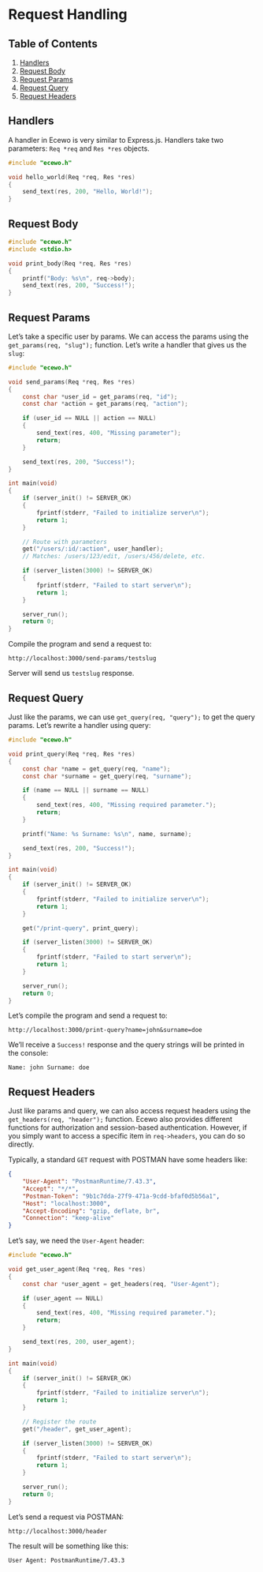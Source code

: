 # Request Handling

## Table of Contents

1. [Handlers](#handlers)
2. [Request Body](#request-body)
3. [Request Params](#request-params)
4. [Request Query](#request-query)
5. [Request Headers](#request-headers)

## Handlers

A handler in Ecewo is very similar to Express.js. Handlers take two parameters: `Req *req` and `Res *res` objects.

```c
#include "ecewo.h"

void hello_world(Req *req, Res *res)
{
    send_text(res, 200, "Hello, World!");
}
```

## Request Body

```c
#include "ecewo.h"
#include <stdio.h>

void print_body(Req *req, Res *res)
{
    printf("Body: %s\n", req->body);
    send_text(res, 200, "Success!");
}
```

## Request Params

Let’s take a specific user by params. We can access the params using the `get_params(req, "slug");` function. Let’s write a handler that gives us the `slug`:

```c
#include "ecewo.h"

void send_params(Req *req, Res *res)
{
    const char *user_id = get_params(req, "id");
    const char *action = get_params(req, "action");

    if (user_id == NULL || action == NULL)
    {
        send_text(res, 400, "Missing parameter");
        return;
    }

    send_text(res, 200, "Success!");
}

int main(void)
{
    if (server_init() != SERVER_OK)
    {
        fprintf(stderr, "Failed to initialize server\n");
        return 1;
    }

    // Route with parameters
    get("/users/:id/:action", user_handler);
    // Matches: /users/123/edit, /users/456/delete, etc.

    if (server_listen(3000) != SERVER_OK)
    {
        fprintf(stderr, "Failed to start server\n");
        return 1;
    }

    server_run();
    return 0;
}
```

Compile the program and send a request to:

```
http://localhost:3000/send-params/testslug
```

Server will send us `testslug` response.

## Request Query

Just like the params, we can use `get_query(req, "query");` to get the query params. Let’s rewrite a handler using query:

```c
#include "ecewo.h"

void print_query(Req *req, Res *res)
{
    const char *name = get_query(req, "name");
    const char *surname = get_query(req, "surname");

    if (name == NULL || surname == NULL)
    {
        send_text(res, 400, "Missing required parameter.");
        return;
    }

    printf("Name: %s Surname: %s\n", name, surname);

    send_text(res, 200, "Success!");
}

int main(void)
{
    if (server_init() != SERVER_OK)
    {
        fprintf(stderr, "Failed to initialize server\n");
        return 1;
    }

    get("/print-query", print_query);

    if (server_listen(3000) != SERVER_OK)
    {
        fprintf(stderr, "Failed to start server\n");
        return 1;
    }

    server_run();
    return 0;
}
```

Let’s compile the program and send a request to:

```
http://localhost:3000/print-query?name=john&surname=doe
```

We’ll receive a `Success!` response and the query strings will be printed in the console:

```
Name: john Surname: doe
```

## Request Headers

Just like params and query, we can also access request headers using the `get_headers(req, "header");` function. Ecewo also provides different functions for authorization and session-based authentication. However, if you simply want to access a specific item in `req->headers`, you can do so directly.

Typically, a standard `GET` request with POSTMAN have some headers like:

```json
{
    "User-Agent": "PostmanRuntime/7.43.3",
    "Accept": "*/*",
    "Postman-Token": "9b1c7dda-27f9-471a-9cdd-bfaf0d5b56a1",
    "Host": "localhost:3000",
    "Accept-Encoding": "gzip, deflate, br",
    "Connection": "keep-alive"
}
```

Let’s say, we need the `User-Agent` header:

```c
#include "ecewo.h"

void get_user_agent(Req *req, Res *res)
{
    const char *user_agent = get_headers(req, "User-Agent");

    if (user_agent == NULL)
    {
        send_text(res, 400, "Missing required parameter.");
        return;
    }

    send_text(res, 200, user_agent);
}

int main(void)
{
    if (server_init() != SERVER_OK)
    {
        fprintf(stderr, "Failed to initialize server\n");
        return 1;
    }

    // Register the route
    get("/header", get_user_agent);

    if (server_listen(3000) != SERVER_OK)
    {
        fprintf(stderr, "Failed to start server\n");
        return 1;
    }

    server_run();
    return 0;
}
```

Let’s send a request via POSTMAN:

```
http://localhost:3000/header
```

The result will be something like this:

```
User Agent: PostmanRuntime/7.43.3
```
